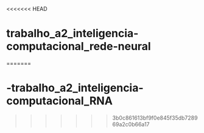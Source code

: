 <<<<<<< HEAD
# trabalho_a2_inteligencia-computacional_rede-neural
=======
# -trabalho_a2_inteligencia-computacional_RNA
>>>>>>> 3b0c861613bf9f0e845f35db728969a2c0b66a17

